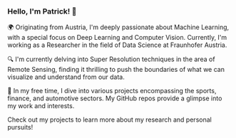 ### Hello, I'm Patrick! 👋

🌍 Originating from Austria, I'm deeply passionate about Machine Learning, with a special focus on Deep Learning and Computer Vision. Currently, I'm working as a Researcher in the field of Data Science at Fraunhofer Austria.

🔍 I'm currently delving into Super Resolution techniques in the area of Remote Sensing, finding it thrilling to push the boundaries of what we can visualize and understand from our data.

🚀 In my free time, I dive into various projects encompassing the sports, finance, and automotive sectors. My GitHub repos provide a glimpse into my work and interests.

Check out my projects to learn more about my research and personal pursuits!

<!---
PatoK55/PatoK55 is a ✨ special ✨ repository because its `README.md` (this file) appears on your GitHub profile.
You can click the Preview link to take a look at your changes.
--->
